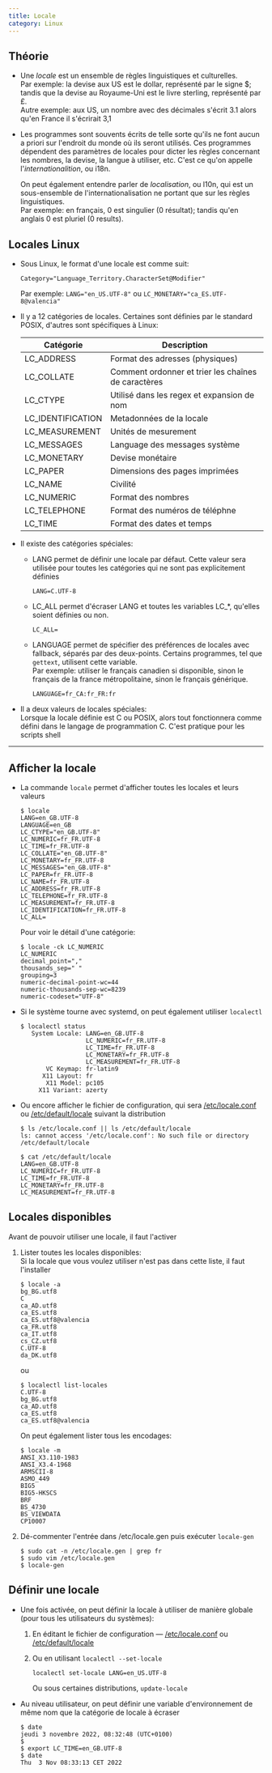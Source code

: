 ```yaml
---
title: Locale
category: Linux
---
```


## Théorie

* Une *locale* est un ensemble de règles linguistiques et culturelles.  
  Par exemple: la devise aux US est le dollar, représenté par le signe $; tandis que la devise au Royaume-Uni est le livre sterling, représenté par £.  
  Autre exemple: aux US, un nombre avec des décimales s'écrit 3.1 alors qu'en France il s'écrirait 3,1

* Les programmes sont souvents écrits de telle sorte qu'ils ne font aucun a priori sur l'endroit du monde où ils seront utilisés. Ces programmes dépendent des paramètres de locales pour dicter les règles concernant les nombres, la devise, la langue à utiliser, etc. C'est ce qu'on appelle l'*internationalition*, ou i18n.

  On peut également entendre parler de *localisation*, ou l10n, qui est un sous-ensemble de l'internationalisation ne portant que sur les règles linguistiques.  
  Par exemple: en français, 0 est singulier (0 résultat); tandis qu'en anglais 0 est pluriel (0 results).

## Locales Linux

* Sous Linux, le format d'une locale est comme suit:

  ```
  Category="Language_Territory.CharacterSet@Modifier"
  ```

  Par exemple: `LANG="en_US.UTF-8"` ou `LC_MONETARY="ca_ES.UTF-8@valencia"`

* Il y a 12 catégories de locales. Certaines sont définies par le standard POSIX, d'autres sont spécifiques à Linux:

  | Catégorie         | Description
  |---                |---
  | LC_ADDRESS        | Format des adresses (physiques)
  | LC_COLLATE        | Comment ordonner et trier les chaînes de caractères
  | LC_CTYPE          | Utilisé dans les regex et expansion de nom
  | LC_IDENTIFICATION | Metadonnées de la locale
  | LC_MEASUREMENT    | Unités de mesurement
  | LC_MESSAGES       | Language des messages système
  | LC_MONETARY       | Devise monétaire
  | LC_PAPER          | Dimensions des pages imprimées
  | LC_NAME           | Civilité
  | LC_NUMERIC        | Format des nombres
  | LC_TELEPHONE      | Format des numéros de téléphne
  | LC_TIME           | Format des dates et temps

* Il existe des catégories spéciales:

  - LANG permet de définir une locale par défaut. Cette valeur sera utilisée pour toutes les catégories qui ne sont pas explicitement définies

    ```
    LANG=C.UTF-8
    ```

  - LC_ALL permet d'écraser LANG et toutes les variables LC_*, qu'elles soient définies ou non.

    ```
    LC_ALL=
    ```

  - LANGUAGE permet de spécifier des préférences de locales avec fallback, séparés par des deux-points. Certains programmes, tel que `gettext`, utilisent cette variable.  
    Par exemple: utiliser le français canadien si disponible, sinon le français de la france métropolitaine, sinon le français générique.

    ```
    LANGUAGE=fr_CA:fr_FR:fr
    ```

* Il a deux valeurs de locales spéciales:  
  Lorsque la locale définie est C ou POSIX, alors tout fonctionnera comme défini dans le langage de programmation C. C'est pratique pour les scripts shell

---

## Afficher la locale

* La commande `locale` permet d'afficher toutes les locales et leurs valeurs

  ```
  $ locale
  LANG=en_GB.UTF-8
  LANGUAGE=en_GB
  LC_CTYPE="en_GB.UTF-8"
  LC_NUMERIC=fr_FR.UTF-8
  LC_TIME=fr_FR.UTF-8
  LC_COLLATE="en_GB.UTF-8"
  LC_MONETARY=fr_FR.UTF-8
  LC_MESSAGES="en_GB.UTF-8"
  LC_PAPER=fr_FR.UTF-8
  LC_NAME=fr_FR.UTF-8
  LC_ADDRESS=fr_FR.UTF-8
  LC_TELEPHONE=fr_FR.UTF-8
  LC_MEASUREMENT=fr_FR.UTF-8
  LC_IDENTIFICATION=fr_FR.UTF-8
  LC_ALL=
  ```

  Pour voir le détail d'une catégorie:

  ```
  $ locale -ck LC_NUMERIC
  LC_NUMERIC
  decimal_point=","
  thousands_sep=" "
  grouping=3
  numeric-decimal-point-wc=44
  numeric-thousands-sep-wc=8239
  numeric-codeset="UTF-8"
  ```

* Si le système tourne avec systemd, on peut également utiliser `localectl`

  ```
  $ localectl status
     System Locale: LANG=en_GB.UTF-8
                    LC_NUMERIC=fr_FR.UTF-8
                    LC_TIME=fr_FR.UTF-8
                    LC_MONETARY=fr_FR.UTF-8
                    LC_MEASUREMENT=fr_FR.UTF-8
         VC Keymap: fr-latin9
        X11 Layout: fr
         X11 Model: pc105
       X11 Variant: azerty
  ```

* Ou encore afficher le fichier de configuration, qui sera <ins>/etc/locale.conf</ins> ou <ins>/etc/default/locale</ins> suivant la distribution 

  ```
  $ ls /etc/locale.conf || ls /etc/default/locale
  ls: cannot access '/etc/locale.conf': No such file or directory
  /etc/default/locale
  ```

  ```
  $ cat /etc/default/locale
  LANG=en_GB.UTF-8
  LC_NUMERIC=fr_FR.UTF-8
  LC_TIME=fr_FR.UTF-8
  LC_MONETARY=fr_FR.UTF-8
  LC_MEASUREMENT=fr_FR.UTF-8
  ```

## Locales disponibles

Avant de pouvoir utiliser une locale, il faut l'activer 

1. Lister toutes les locales disponibles:  
   Si la locale que vous voulez utiliser n'est pas dans cette liste, il faut l'installer

    ```
    $ locale -a
    bg_BG.utf8
    C
    ca_AD.utf8
    ca_ES.utf8
    ca_ES.utf8@valencia
    ca_FR.utf8
    ca_IT.utf8
    cs_CZ.utf8
    C.UTF-8
    da_DK.utf8
    ```

    ou

    ```
    $ localectl list-locales
    C.UTF-8
    bg_BG.utf8
    ca_AD.utf8
    ca_ES.utf8
    ca_ES.utf8@valencia
    ```

    On peut également lister tous les encodages:

    ```
    $ locale -m
    ANSI_X3.110-1983
    ANSI_X3.4-1968
    ARMSCII-8
    ASMO_449
    BIG5
    BIG5-HKSCS
    BRF
    BS_4730
    BS_VIEWDATA
    CP10007
    ```        

2. Dé-commenter l'entrée dans <in>/etc/locale.gen</ins> puis exécuter `locale-gen`

    ```
    $ sudo cat -n /etc/locale.gen | grep fr
    $ sudo vim /etc/locale.gen
    $ locale-gen
    ```

## Définir une locale

* Une fois activée, on peut définir la locale à utiliser de manière globale (pour tous les utilisateurs du systèmes):

  1. En éditant le fichier de configuration — <ins>/etc/locale.conf</ins> ou <ins>/etc/default/locale</ins>

  2. Ou en utilisant `localectl --set-locale`

      ```
      localectl set-locale LANG=en_US.UTF-8
      ```

      Ou sous certaines distributions, `update-locale`

* Au niveau utilisateur, on peut définir une variable d'environnement de même nom que la catégorie de locale à écraser

  ```
  $ date
  jeudi 3 novembre 2022, 08:32:48 (UTC+0100)
  $
  $ export LC_TIME=en_GB.UTF-8
  $ date
  Thu  3 Nov 08:33:13 CET 2022
  ```